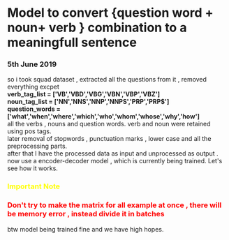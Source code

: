 # Model to convert {question word + noun+ verb } combination to a meaningfull sentence
### 5th June 2019

so i took squad dataset , extracted all the questions from it , removed everything excpet
<b>   
verb_tag_list = ['VB','VBD','VBG','VBN','VBP','VBZ']  
noun_tag_list = ['NN','NNS','NNP','NNPS','PRP','PRP$']  
question_words = ['what','when','where','which','who','whom','whose','why','how'] </b>   
all the verbs , nouns and question words. verb and noun were retained using pos tags.  
later removal of stopwords , punctuation marks , lower case and all the preprocessing parts.  
after that I have the processed data as input and unprocessed as output . 
now use a encoder-decoder model , which is currently being trained. Let's see how it works.


### <font color="yellow">Important Note</font>
### <font color="red">Don't try to make the matrix for all example at once , there will be memory error , instead divide it in batches</font>


btw model being trained fine  and we have high hopes.